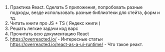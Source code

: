 1) Практика React. Сделать 5 приложения, попробовать разные подходы, везде использовать разные
библиотеки для стейта, форм и тд.
2) Читать книги про JS + TS ( Яндекс книги )
3) Решать легкие задачи код варс
4) Прочитать всю документацию React
5)  https://overreacted.io/ - Интересные статьи
    https://overreacted.io/react-as-a-ui-runtime/ - Что такое реакт.